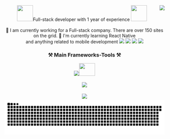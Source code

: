 <img align="right" src="https://visitor-badge.laobi.icu/badge?page_id=Sicilianii.Sicilianii" />

<div align="center">
<img width="50" height="50" src="https://usagif.com/wp-content/uploads/2021/4fh5wi/pepefrg-4.gif" />Full-stack developer with 1 year of experience <img width="50" height="50" src="https://usagif.com/wp-content/uploads/2021/4fh5wi/pepefrg-4.gif" /> 
</div>
<br>
<div align="center">
    👾 I am currently working for a Full-stack company. There are over 150 sites on the grid. 
    📱 I'm currently learning React Native <br>
    and anything related to mobile development 
    <img  src="https://img.shields.io/badge/-React-%23282C34?style=flat-square&logo=react" /> <img  src="https://img.shields.io/badge/-ReactNative-%23282C34?style=flat-square&logo=react" /> <img  src="https://img.shields.io/badge/-TailwindCss-%231a202c?style=flat-square&logo=tailwind-css" /> <img  src="https://img.shields.io/badge/-Expo-%231a202c?style=flat-square&logo=expo" />
</div>

<h3 align="center">⚒ Main Frameworks-Tools ⚒ </h3>
<div align="center">
    <img src="https://skillicons.dev/icons?i=ts,react,redux,graphql,materialui,tailwind,nodejs,express,php,mysql,sqlite" /><img width="50" height="40" src="https://seeklogo.com/images/E/expo-go-app-logo-BBBE394CB8-seeklogo.com.png" />
</div>
<br/>
<div align="center">
    <img src="https://skillicons.dev/icons?i=bootstrap,css,figma,git,github,html,ai,js,jquery,nextjs,sass,windicss,wordpress" />
</div>
<br/>


<div align="center">
  <img src="https://readme-typing-svg.herokuapp.com/?font=Righteous&size=18&center=true&vCenter=true&width=200&height=50&duration=7000&lines=+🚬+My+Contributions+🚬;" /><br/>
  <img alt="snake eating my contributions" src="https://raw.githubusercontent.com/Sicilianii/Sicilianii/output/github-contribution-grid-snake-dark.svg" />
  
  
  <br/><br/><br/>
</div>



